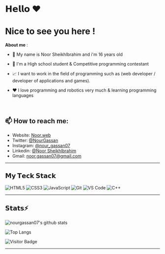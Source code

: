 # 𝗛𝗲𝗹𝗹𝗼 ❤️
# Nice to see you here !




**About me** :
<br />


- 💬 My name is Noor SheikhIbrahim and i'm 16 years old 
- 💼 I'm a High school student & Competitive programming contestant

- 📈 I want to work in the field of programming such as (web developer / developer of applications and games).
- ❤️ I love programming and robotics very much & learning programming languages
 
 <br />

## 📫 How to reach me:


- Website: [Noor.web](https://noorsheikhibrahim.000webhostapp.com/)
- Twitter: [@NourGassan](https://twitter.com/NourGassan)
- Instagram: [@nour_gassan07](https://www.instagram.com/nour_gassan07/)
- Linkedin: [@Noor SheikhIbrahim](linkedin.com/in/noor-sheikhibrahim)
- Gmail:  [noor.gassan07@gmail.com]()
  
----------------------------------------

## 𝗠𝘆 𝗧𝗲𝗰𝗸 𝗦𝘁𝗮𝗰𝗸

![HTML5](https://img.shields.io/badge/-HTML5-%23E44D27?style=flat-square&logo=html5&logoColor=ffffff)
![CSS3](https://img.shields.io/badge/-CSS3-%231572B6?style=flat-square&logo=css3)
![JavaScript](https://img.shields.io/badge/-JavaScript-%23F7DF1C?style=flat-square&logo=javascript&logoColor=000000&labelColor=%23F7DF1C&color=%23FFCE5A)
![Git](https://img.shields.io/badge/-Git-%23F05032?style=flat-square&logo=git&logoColor=%23ffffff)
![VS Code](https://img.shields.io/badge/-VSCode-%23007ACC?style=flat-square&logo=visual-studio-code)
![C++](https://img.shields.io/badge/-C++-00599C?style=flat-square&logo=c)

----------------------------------------
## 𝗦𝘁𝗮𝘁𝘀⚡

![nourgassan07's github stats](https://github-readme-stats.vercel.app/api?username=nourgassan07&show_icons=true&theme=dracula)

![Top Langs](https://github-readme-stats.vercel.app/api/top-langs/?username=nourgassan07&hide=TeX&layout=compactshow_icons=true&theme=dracula)

![Visitor Badge](https://visitor-badge.laobi.icu/badge?page_id=nourgassan07.nourgassan07)

--------------------------




